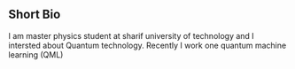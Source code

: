 Short Bio
----------
I am master physics student at sharif university of technology and I intersted about Quantum technology. Recently I work one quantum machine learning (QML)
